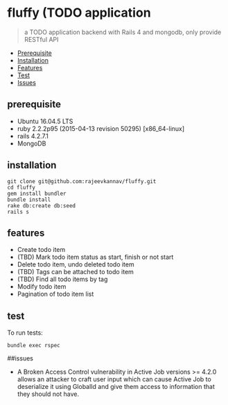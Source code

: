# fluffy (TODO application
> a TODO application backend with Rails 4 and mongodb, only provide RESTful API

- [Prerequisite](#prerequisite)
- [Installation](#installation)
- [Features](#features)
- [Test](#test)
- [Issues](#issues)


## prerequisite

 - Ubuntu 16.04.5 LTS
 - ruby 2.2.2p95 (2015-04-13 revision 50295) [x86_64-linux]
 - rails 4.2.7.1
 - MongoDB

## installation

```
git clone git@github.com:rajeevkannav/fluffy.git
cd fluffy
gem install bundler
bundle install
rake db:create db:seed
rails s
```

## features

 - Create todo item
 - (TBD) Mark todo item status as start, finish or not start
 - Delete todo item, undo deleted todo item
 - (TBD) Tags can be attached to todo item
 - (TBD) Find all todo items by tag
 - Modify todo item
 - Pagination of todo item list

## test

To run tests: 
```
bundle exec rspec
```

##issues

 - A Broken Access Control vulnerability in Active Job versions >= 4.2.0 allows an attacker to craft user input which can
cause Active Job to deserialize it using GlobalId and give them access to information that they should not have.

